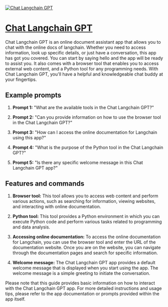 [![Chat Langchain GPT](https://files.oaiusercontent.com/file-6Q385pSVBidsy7jGzgEEKxjs?se=2123-10-16T02%3A00%3A55Z&sp=r&sv=2021-08-06&sr=b&rscc=max-age%3D31536000%2C%20immutable&rscd=attachment%3B%20filename%3Dd2198e60-e66c-4045-b5ab-7747477f1277.png&sig=Nqxr9ojPbM4mKsH5z6pYU7C/1zgL5ehbIc/Bmj3upUo%3D)](https://chat.openai.com/g/g-S4bC5HEjU-chat-langchain-gpt)

# [Chat Langchain GPT](https://chat.openai.com/g/g-S4bC5HEjU-chat-langchain-gpt)

Chat Langchain GPT is an online document assistant app that allows you to chat with the online docs of langchain. Whether you need to access information, look up specific details, or just have a conversation, this app has got you covered. You can start by saying hello and the app will be ready to assist you. It also comes with a browser tool that enables you to access external web content, and a Python tool for any programming needs. With Chat Langchain GPT, you'll have a helpful and knowledgeable chat buddy at your fingertips.

## Example prompts

1. **Prompt 1:** "What are the available tools in the Chat Langchain GPT?"

2. **Prompt 2:** "Can you provide information on how to use the browser tool in the Chat Langchain GPT?"

3. **Prompt 3:** "How can I access the online documentation for Langchain using this app?"

4. **Prompt 4:** "What is the purpose of the Python tool in the Chat Langchain GPT?"

5. **Prompt 5:** "Is there any specific welcome message in this Chat Langchain GPT app?"

## Features and commands

1. **Browser tool:** This tool allows you to access web content and perform various actions, such as searching for information, viewing websites, and interacting with online documentation.

2. **Python tool:** This tool provides a Python environment in which you can execute Python code and perform various tasks related to programming and data analysis.

3. **Accessing online documentation:** To access the online documentation for Langchain, you can use the browser tool and enter the URL of the documentation website. Once you are on the website, you can navigate through the documentation pages and search for specific information.

4. **Welcome message:** The Chat Langchain GPT app provides a default welcome message that is displayed when you start using the app. The welcome message is a simple greeting to initiate the conversation.

Please note that this guide provides basic information on how to interact with the Chat Langchain GPT app. For more detailed instructions and usage tips, please refer to the app documentation or prompts provided within the app itself.